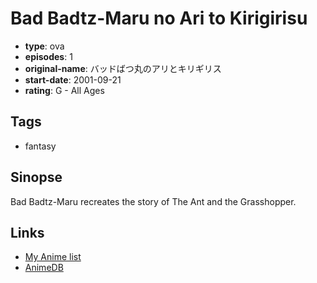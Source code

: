 # Bad Badtz-Maru no Ari to Kirigirisu

-   **type**: ova
-   **episodes**: 1
-   **original-name**: バッドばつ丸のアリとキリギリス
-   **start-date**: 2001-09-21
-   **rating**: G - All Ages

## Tags

-   fantasy

## Sinopse

Bad Badtz-Maru recreates the story of The Ant and the Grasshopper.

## Links

-   [My Anime list](https://myanimelist.net/anime/22565/Bad_Badtz-Maru_no_Ari_to_Kirigirisu)
-   [AnimeDB](http://anidb.info/perl-bin/animedb.pl?show=anime&aid=7842)
